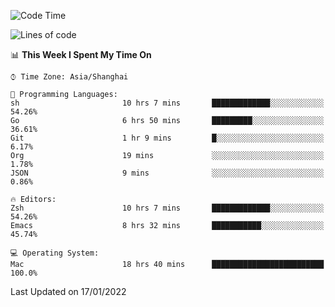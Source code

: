 <!--START_SECTION:waka-->
![Code Time](http://img.shields.io/badge/Code%20Time-572%20hrs%2010%20mins-blue)

![Lines of code](https://img.shields.io/badge/From%20Hello%20World%20I%27ve%20Written-22%20Thousand%20lines%20of%20code-blue)

📊 **This Week I Spent My Time On** 

```text
⌚︎ Time Zone: Asia/Shanghai

💬 Programming Languages: 
sh                       10 hrs 7 mins       █████████████░░░░░░░░░░░░   54.26% 
Go                       6 hrs 50 mins       █████████░░░░░░░░░░░░░░░░   36.61% 
Git                      1 hr 9 mins         █░░░░░░░░░░░░░░░░░░░░░░░░   6.17% 
Org                      19 mins             ░░░░░░░░░░░░░░░░░░░░░░░░░   1.78% 
JSON                     9 mins              ░░░░░░░░░░░░░░░░░░░░░░░░░   0.86%

🔥 Editors: 
Zsh                      10 hrs 7 mins       █████████████░░░░░░░░░░░░   54.26% 
Emacs                    8 hrs 32 mins       ███████████░░░░░░░░░░░░░░   45.74%

💻 Operating System: 
Mac                      18 hrs 40 mins      █████████████████████████   100.0%

```


 Last Updated on 17/01/2022
<!--END_SECTION:waka-->
